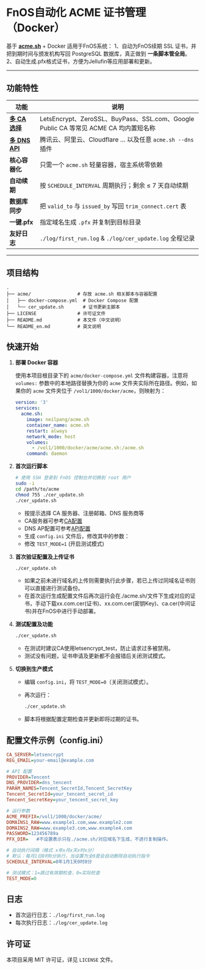 # FnOS自动化 ACME 证书管理（Docker）

基于 **[acme.sh](https://github.com/acmesh-official/acme.sh)** + Docker 
适用于FnOS系统：
1、自动为FnOS续期 SSL 证书，并把到期时间与颁发机构写回 PostgreSQL 数据库，真正做到 **一条脚本管全局**。
2、自动生成.pfx格式证书，方便为Jellufin等应用部署和更新。

---

## 功能特性

| 功能 | 说明 |
| --- | --- |
| **[多 CA 选择](https://github.com/acmesh-official/acme.sh/wiki/Server)** |   LetsEncrypt、ZeroSSL、BuyPass、SSL.com、Google Public CA 等常见 ACME CA 均内置短名称 |
| **[多 DNS API](https://github.com/acmesh-official/acme.sh/wiki/dnsapi)** |   腾讯云、阿里云、Cloudflare … 以及任意 `acme.sh --dns` 插件 |
| **核心容器化** |  只需一个 `acme.sh` 轻量容器，宿主系统零依赖 |
| **自动续期**   |  按 `SCHEDULE_INTERVAL` 周期执行；剩余 ≤ 7 天自动续期 |
| **数据库同步** |  把 `valid_to` 与 `issued_by` 写回 `trim_connect.cert` 表 |
| **一键.pfx**   |   指定域名生成 `.pfx` 并复制到目标目录 |
| **友好日志**   |  `./log/first_run.log` & `./log/cer_update.log` 全程记录 |

---

## 项目结构

```
.
├── acme/                 # 存放 acme.sh 相关脚本与容器配置
│   ├── docker-compose.yml  # Docker Compose 配置
│   └── cer_update.sh       # 证书更新主脚本
├── LICENSE               # 许可证文件
├── README.md             # 本文件（中文说明）
└── README_en.md          # 英文说明
```

## 快速开始

1. **部署 Docker 容器**

   使用本项目根目录下的 `acme/docker-compose.yml` 文件构建容器，注意将 `volumes:` 参数中的本地路径替换为你的 `acme` 文件夹实际所在路径。例如，如果你的 `acme` 文件夹位于 `/vol1/1000/docker/acme`，则映射为：

   ```yaml
   version: '3'
   services:
     acme.sh:
       image: neilpang/acme.sh
       container_name: acme.sh
       restart: always
       network_mode: host
       volumes:
         - /vol1/1000/docker/acme/acme.sh:/acme.sh
       command: daemon
   ```

2. **首次运行脚本**

   ```bash
   # 使用 SSH 登录到 FnOS 控制台并切换到 root 用户
   sudo -i
   cd /path/to/acme
   chmod 755 ./cer_update.sh
   ./cer_update.sh
   ```

   - 按提示选择 CA 服务器、注册邮箱、DNS 服务商等
   - CA服务器可参考[CA配置](https://github.com/acmesh-official/acme.sh/wiki/Server)
   - DNS AP配置可参考[API配置](https://github.com/acmesh-official/acme.sh/wiki/dnsapi)
   - 生成 `config.ini` 文件后，修改其中的参数：
   - 修改 `TEST_MODE=1` (开启测试模式)

3. **首次验证配置及上传证书**
   ```bash
   ./cer_update.sh
   ```
   - 如果之前未进行域名的上传则需要执行此步骤，若已上传过同域名证书则可以直接进行测试备份。
   - 在首次运行生成配置文件后再次运行会在./acme.sh/文件下生成对应的证书，手动下载xx.com.cer(证书)、xx.com.cer(密钥Key)、ca.cer(中间证书)并在FnOS中进行手动部署。

4. **测试配置及功能**

   ```bash
   ./cer_update.sh
   ```

   - 在测试时建议CA使用letsencrypt_test，防止请求过多被禁用。
   - 测试没有问题，证书申请及更新都不会报错后关闭测试模式。

5. **切换到生产模式**

   - 编辑 `config.ini`，将 `TEST_MODE=0`（关闭测试模式）。
   - 再次运行：
     ```bash
     ./cer_update.sh
     ```

   - 脚本将根据配置定期检查并更新即将过期的证书。

## 配置文件示例（config.ini）

```ini
CA_SERVER=letsencrypt
REG_EMAIL=your-email@example.com

# API 配置
PROVIDER=Tencent
DNS_PROVIDER=dns_tencent
PARAM_NAMES=Tencent_SecretId,Tencent_SecretKey
Tencent_SecretId=your_tencent_secret_id
Tencent_SecretKey=your_tencent_secret_key

# 运行参数
ACME_PREFIX=/vol1/1000/docker/acme/
DOMAINS1_RAW=www.example1.com,www.example2.com
DOMAINS2_RAW=www.example3.com,www.example4.com
PASSWORD=123456789a
PFX_DIR=   #不设置表示只在./acme.sh/对应域名下生成，不进行复制操作。

# 自动执行间隔（格式 x年x月x天x时x分）
# 默认：每月1日0时0分执行，当设置为全0是会自动删除自动执行指令
SCHEDULE_INTERVAL=0年1月1天0时0分

# 测试模式：1=跳过有效期检查，0=实际检查
TEST_MODE=0
```

## 日志

- 首次运行日志：`./log/first_run.log`
- 每次执行日志：`./log/cer_update.log`

## 许可证

本项目采用 MIT 许可证，详见 `LICENSE` 文件。
